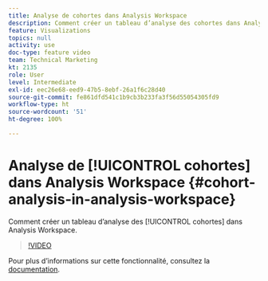 ```yaml
---
title: Analyse de cohortes dans Analysis Workspace
description: Comment créer un tableau d’analyse des cohortes dans Analysis Workspace.
feature: Visualizations
topics: null
activity: use
doc-type: feature video
team: Technical Marketing
kt: 2135
role: User
level: Intermediate
exl-id: eec26e68-eed9-47b5-8ebf-26a1f6c28d40
source-git-commit: fe861dfd541c1b9cb3b233fa3f56d55054305fd9
workflow-type: ht
source-wordcount: '51'
ht-degree: 100%

---
```


# Analyse de [!UICONTROL cohortes] dans Analysis Workspace {#cohort-analysis-in-analysis-workspace}

Comment créer un tableau d’analyse des [!UICONTROL cohortes] dans Analysis Workspace.

>[!VIDEO](https://video.tv.adobe.com/v/23990/?quality=12)

Pour plus dʼinformations sur cette fonctionnalité, consultez la [documentation](https://experienceleague.adobe.com/docs/analytics/analyze/analysis-workspace/visualizations/cohort-table/cohort-analysis.html?lang=fr).
